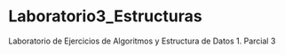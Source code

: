 # Laboratorio3_Estructuras
Laboratorio de Ejercicios de Algoritmos y Estructura de Datos 1. Parcial 3
